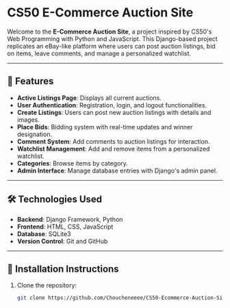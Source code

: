 # CS50 E-Commerce Auction Site

Welcome to the **E-Commerce Auction Site**, a project inspired by CS50's Web Programming with Python and JavaScript. This Django-based project replicates an eBay-like platform where users can post auction listings, bid on items, leave comments, and manage a personalized watchlist.

---

## 🚀 Features
- **Active Listings Page**: Displays all current auctions.
- **User Authentication**: Registration, login, and logout functionalities.
- **Create Listings**: Users can post new auction listings with details and images.
- **Place Bids**: Bidding system with real-time updates and winner designation.
- **Comment System**: Add comments to auction listings for interaction.
- **Watchlist Management**: Add and remove items from a personalized watchlist.
- **Categories**: Browse items by category.
- **Admin Interface**: Manage database entries with Django's admin panel.

---

## 🛠️ Technologies Used
- **Backend**: Django Framework, Python
- **Frontend**: HTML, CSS, JavaScript
- **Database**: SQLite3
- **Version Control**: Git and GitHub

---

## 📂 Installation Instructions

1. Clone the repository:
   ```bash
   git clone https://github.com/Choucheneeee/CS50-Ecommerce-Auction-Site.git
